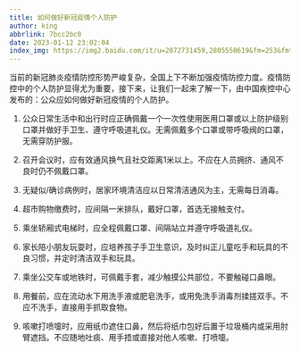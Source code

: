 ```yaml
---
title: 如何做好新冠疫情个人防护
author: king
abbrlink: 7bcc2bc0
date: 2023-01-12 23:02:04
index_img: https://img2.baidu.com/it/u=2072731459,2805550619&fm=253&fmt=auto&app=120&f=JPEG?w=640&h=413
---
```

当前的新冠肺炎疫情防控形势严峻复杂，全国上下不断加强疫情防控力度。疫情防控中的个人防护显得尤为重要，接下来，让我们一起来了解一下，由中国疾控中心发布的：公众应如何做好新冠疫情的个人防护。
1. 公众日常生活中和出行时应正确佩戴一个一次性使用医用口罩或以上防护级别口罩并做好手卫生、遵守呼吸道礼仪。无需佩戴多个口罩或带呼吸阀的口罩，无需穿防护服。

2. 召开会议时，应有效通风换气且社交距离1米以上。不应在人员拥挤、通风不良时仍不佩戴口罩。

3. 无疑似/确诊病例时，居家环境清洁应以日常清洁通风为主，无需每日消毒。

4. 超市购物缴费时，应间隔一米排队，戴好口罩，首选无接触支付。

5. 乘坐轿厢式电梯时，应全程佩戴口罩、间隔站立并遵守呼吸道礼仪。

6. 家长陪小朋友玩耍时，应培养孩子手卫生意识，及时纠正儿童吃手和玩具的不良习惯，并定时清洁双手和玩具。

7. 乘坐公交车或地铁时，可佩戴手套，减少触摸公共部位，不要触碰口鼻眼。

8. 用餐前，应在流动水下用洗手液或肥皂洗手，或用免洗手消毒剂揉搓双手。不应不洗手，直接用手抓取食物。

9. 咳嗽打喷嚏时，应用纸巾遮住口鼻，然后将纸巾包好后置于垃圾桶内或采用肘臂遮挡。不应随地吐痰、用手捂或直接对他人咳嗽、打喷嚏。